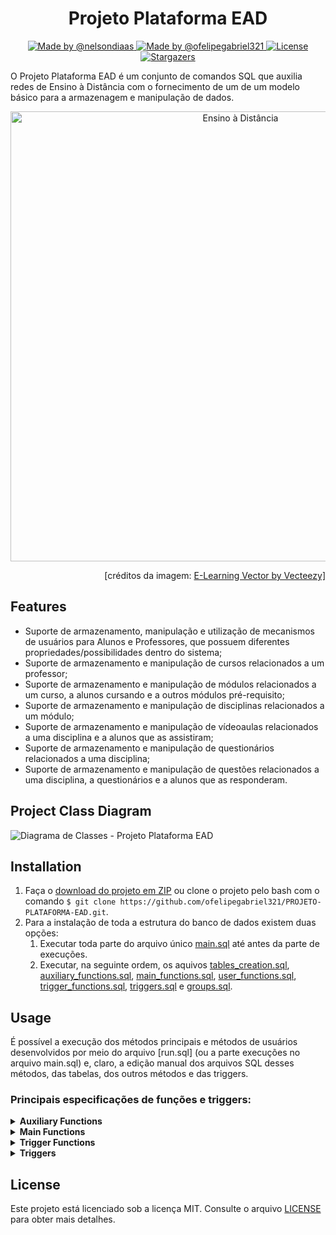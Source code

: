 <h1 align="center">Projeto Plataforma EAD</h1>

<p align="center">

  <a href="https://github.com/nelsondiaas">
    <img alt="Made by @nelsondiaas" src="https://img.shields.io/badge/made%20by-%40nelsondiaas-%2304D361"> </img>
  </a>

  <a href="https://github.com/ofelipegabriel321">
    <img alt="Made by @ofelipegabriel321" src="https://img.shields.io/badge/made%20by-%40ofelipegabriel321-%2304D361"> </img>
  </a>
  
  <a href="LICENSE">
    <img alt="License" src="https://img.shields.io/badge/license-MIT-%2304D361">
  </a>
  
  <a href="https://github.com/ofelipegabriel321/PROJETO-BD/stargazers">
    <img alt="Stargazers" src="https://img.shields.io/github/stars/ofelipegabriel321/PROJETO-PLATAFORMA-EAD?style=social">
  </a>

</p>

O Projeto Plataforma EAD é um conjunto de comandos SQL que auxilia redes de Ensino à Distância com o fornecimento de um de um modelo básico para a armazenagem e manipulação de dados.

<p align="center"><img src="https://user-images.githubusercontent.com/38538503/73660713-7e2aad00-4677-11ea-8bf0-3fa0db7f0d2e.png" alt="Ensino à Distância" width=720></p>

<p align="right">[créditos da imagem: <a href="https://www.vecteezy.com/vector-art/180345-e-learning-vector" >E-Learning Vector by Vecteezy]</a></p>

## Features
- Suporte de armazenamento, manipulação e utilização de mecanismos de usuários para Alunos e Professores, que possuem diferentes propriedades/possibilidades dentro do sistema;
- Suporte de armazenamento e manipulação de cursos relacionados a um professor;
- Suporte de armazenamento e manipulação de módulos relacionados a um curso, a alunos cursando e a outros módulos pré-requisito;
- Suporte de armazenamento e manipulação de disciplinas relacionados a um módulo;
- Suporte de armazenamento e manipulação de vídeoaulas relacionados a uma disciplina e a alunos que as assistiram;
- Suporte de armazenamento e manipulação de questionários relacionados a uma disciplina;
- Suporte de armazenamento e manipulação de questões relacionados a uma disciplina, a questionários e a alunos que as responderam.

## Project Class Diagram

![Diagrama de Classes - Projeto Plataforma EAD](https://user-images.githubusercontent.com/38538503/73663140-c3e97480-467b-11ea-9798-6517694a0df2.png)

## Installation

1. Faça o [download do projeto em ZIP](https://github.com/ofelipegabriel321/PROJETO-PLATAFORMA-EAD/archive/master.zip) ou clone o projeto pelo bash com o comando `$ git clone https://github.com/ofelipegabriel321/PROJETO-PLATAFORMA-EAD.git`.
2. Para a instalação de toda a estrutura do banco de dados existem duas opções:
   1. Executar toda parte do arquivo único [main.sql](main.sql) até antes da parte de execuções.
   2. Executar, na seguinte ordem, os aquivos [tables_creation.sql](tables_creation.sql), [auxiliary_functions.sql](auxiliary_functions.sql), [main_functions.sql](main_functions.sql), [user_functions.sql](user_functions.sql), [trigger_functions.sql](trigger_functions.sql), [triggers.sql](triggers.sql) e [groups.sql](groups.sql).

## Usage
É possível a execução dos métodos principais e métodos de usuários desenvolvidos por meio do arquivo [run.sql] (ou a parte execuções no arquivo main.sql) e, claro, a edição manual dos arquivos SQL desses métodos, das tabelas, dos outros métodos e das triggers.

### Principais especificações de funções e triggers:


<details><summary><b>Auxiliary Functions</b></summary><blockquote>


<details><summary><b>ALUNO_AINDA_CURSANDO</b></summary><blockquote>

  ***Verifica se o aluno ainda está cursando o curso.***
  - ***Entrada***:
    - *[int]* código do aluno que se deseja verificar se ainda está cursando;
    - *[int]* código do curso em que essa verificação será direcionada.
  - ***Saída***:
    - *[boolean]* boleano sobre o aluno ainda está cursando o curso.
</details>

<details><summary><b>ALUNO_JA_CURSOU</b></summary><blockquote>

  ***Verifica se o aluno já cursou (e não cursa mais) o curso.***
  - ***Entrada***:
    - *[int]* código do aluno que se deseja verificar se já cursou;
    - *[int]* código do curso em que essa verificação será direcionada.
  - ***Saída***:
    - *[boolean]* boleano sobre o aluno já ter cursado (e não cursar mais) o curso.

</details>

<details><summary><b>VERIFICAR_CPF_USUARIO_JA_REGISTRADO</b></summary><blockquote>

  ***Verifica se existe algum usuário da tabela especificada com o cpf especificado.***
  - ***Entrada***:
    - *[text]* cpf do usuário;
    - *[text]* tabela do usuário.
  - ***Saída***:
    - *[boolean]* booleano sobre existir algum usuário da tabela especificada com o cpf especificado.

</details>

<details><summary><b>VERIFICAR_EMAIL_USUARIO_JA_REGISTRADO</b></summary><blockquote>

  ***Verifica se existe algum usuário da tabela especificada com o email especificado.***
  - ***Entrada***:
    - *[text]* email do usuário;
    - *[text]* tabela do usuário.
  - ***Saída***: [boolean] booleano sobre existir algum usuário da tabela especificada com o email especificado.
</details>

<details><summary><b>VERIFICAR_EXISTENCIA_ALUNOS_CURSANDO</b></summary><blockquote>

  ***Verifica se existe algum aluno cursando o curso especificado.***
  - ***Entrada***:
    - *[int]* código do curso.
  - ***Saída***:
    - *[boolean]* booleano sobre existir algum aluno cursando o curso especificado.
</details>

<details><summary><b>VERIFICAR_POSSIBILIDADE_DELETE_UPDATE_NO_CURSO</b></summary><blockquote>

  ***Aplica casos de exceção caso ocorrer alguma alteração dentro de um curso com ele estando publicado ou com alunos que ainda estão cursando.***
  - ***Entrada***:
    - *[int]* código do curso.
  - ***Casos de exceções***:
    - curso publicado;
    - existência de alunos cursando.

</details>

<details><summary><b>VALIDAR_DISCIPLINA</b></summary><blockquote>
  
  ***Verifica se a disciplina é válida (possui 3 videoaulas).***
  - ***Entrada***:
    - *[int]* código da disciplina.
  - ***Saída***:
    - *[boolean]* booleano sobre a disciplina ser válida.

</details>

<details><summary><b>VALIDAR_MODULO</b></summary><blockquote>

  ***Verifica se o módulo é válido (possui 3 disciplinas válidas).***
  - ***Entrada***:
    - *[int]* código do módulo.
  - ***Saída***:
    - *[boolean]* booleano sobre o módulo ser válido.

</details>

<details><summary><b>VALIDAR_CURSO</b></summary><blockquote>

  ***Verifica se o curso é válido (possui 3 módulos válidos).***
  - ***Entrada***:
    - *[int]* código do curso.
  - ***Saída***:
    - *[boolean]* booleano sobre o curso ser válido.

</details>

<details><summary><b>CONFIGURAR_ACESSIBILIDADE_ALUNO_MODULO</b></summary><blockquote>

  ***Configura a acessabilidade de um aluno_modulo, adicionando um aluno_modulo para cada módulo do curso. a acessabilidade é configurada como true para os módulos que não possuem pré-requisitos.***
  - ***Entrada***:
    - *[int]* código do aluno;
    - *[int]* código do curso.
</details>

<details><summary><b>VERIFICAR_SUFICIENTE_ASSISTIDO_PARA_AVALIAR</b></summary><blockquote>

  ***Verifica se o aluno assistiu uma quantidade de videoaulas e uma quantidade de tempo suficiente para poder avaliar o curso (consideramos ter assistido 10% do número de vídeoaulas e 15% do tempo de vídeoaulas como o mínimo para isso).***
  - ***Entrada***:
    - *[int]* código do aluno;
    - *[int]* código do curso.
  - ***Saída***:
    - *[boolean]* booleano sobre o aluno poder avaliar o curso.

</details>

<details><summary><b>VERIFICAR_SE_MODULOS_FICAM_ACESSIVEIS</b></summary><blockquote>

  ***Torna acessivel algum(ns) módulo(s) que possuem, como pré-requisito o módulo passado, ficando ele(s) acessível(is) no aluno_modulo.***
  - ***Entrada***:
    - *[int]* código do modulo (que deve ter ficado com a meta_concluida antes de executar essa função) que pode ser pré-requisito para outros módulos; código do aluno que irá passar a ter seus módulos acessíveis.

</details>

<details><summary><b>VERIFICAR_VALIDADE_PRE_REQUISITO</b></summary><blockquote>

  ***Verifica se é válido relacionar um módulo com outro na tabela pré-requisito. ou seja, os módulos não devem entrar em um estado em que um não consiga acessar o outro e vice-versa pois eles têm um ao outro como pré-requisito (impasse de pré-requisito entre módulos).***
  - ***Entrada***:
    - *[int]* código do modulo que será o módulo no pré-requisito;
    - *[int]* código do modulo que será o módulo pré-requisito no pré-requisito.
  - ***Saída***:
    - *[boolean]* booleano sobre a possibilidade dos módulos se associarem entre si na tabela de pré-requisitos.

</details>


</details>


<details><summary><b>Main Functions</b></summary><blockquote>


<details><summary><b>INSERIR_ALUNO_E_PROFESSOR</b></summary><blockquote>

  ***Insere um usuário na sua tabela (existem as possibilidades de inserir aluno e professor).***
  - ***Entrada***:
    - *[text]* nome do usuário;
    - *[text]* cpf do usuário;
    - *[date]* data de nascimento do usuário;
    - *[text]* email do usuário;
    - *[text]* senha do usuário;
    - *[text]* tabela do usuário.

</details>

<details><summary><b>ATUALIZAR_SALDO</b></summary><blockquote>

  ***Atualiza o saldo de um usuário a partir do valor a ser alterado, seu código e tabela.***
  - ***Entrada***:
    - *[float]* valor a ser alterado no saldo do usuário;
    - *[int]* código do usuário;
    - *[text]* nome da tabela do usuário.
  - ***Casos de exceções***:
    - nome da tabela inválido; código de usuário inválido.

</details>

<details><summary><b>RECEBER_SALARIO</b></summary><blockquote>

  ***Faz o professor receber o salário adquirido pelas vendas dos seus curso.***
  - ***Entrada***:
    - *[int]* código do professor que irá receber o salário.
  - ***Casos de exceções***:
    - código de usuário inválido.

</details>

<details><summary><b>COMPRAR_CURSO</b></summary><blockquote>

  ***Realiza a compra do curso: insere ou atualiza o aluno_curso, dependendo se o aluno já cursou o curso.***
  - ***Entrada***:
    - *[int]* código do aluno;
    - *[int]* código do curso.

</details>

<details><summary><b>AVALIAR_CURSO</b></summary><blockquote>

  ***Permite a avaliação do curso por parte do aluno.***
  - ***Entrada***:
    - *[int]* código do aluno_curso;
    - *[float]* nota de avaliação para o curso.

</details>

<details><summary><b>CRIAR_CURSO</b></summary><blockquote>

  ***Cria um curso unido a um professor.***
  - ***Entrada***:
    - *[int]* código do professor;
    - *[text]* nome do curso;
    - *[text]* descrição do curso;
    - *[float]* preço do curso.

</details>

<details><summary><b>PUBLICAR_CURSO</b></summary><blockquote>

  ***Publica o curso.***
  - ***Entrada***:
    - *[int]* código do curso.

</details>

<details><summary><b>CRIAR_MODULOS</b></summary><blockquote>

  ***Cria módulos unidos a um professor.***
  - ***Entrada***:
    - *[int]* código do professor;
    - *[text[]]* nomes dos módulos;
    - *[text[]]* descrições dos módulos.

</details>

<details><summary><b>CRIAR_PRE_REQUISITO</b></summary><blockquote>

  ***Cria um vínculo entre módulos na tabela pré-requisito.***
  - ***Entrada***:
    - *[int]* código do módulo;
    - *[int]* código do módulo pré-requisito.

</details>

<details><summary><b>CRIAR_DISCIPLINAS</b></summary><blockquote>

  ***Cria disciplinas unidas a um módulo.***
  - ***Entrada***:
    - *[int]* código do módulo;
    - *[text[]]* nomes das disciplinas;
    - *[text[]]* descrições das disciplinas.

</details>

<details><summary><b>CRIAR_VIDEO_AULAS</b></summary><blockquote>

  ***Cria videoaulas unidas a disciplinas.***
  - ***Entrada***:
    - *[int]* código da disciplina;
    - *[text[]]* títulos das videoaulas;
    - *[text[]]* descrições das videoaulas;
    - *[int[]]* durações das videoaulas.

</details>

<details><summary><b>ASSISTIR_VIDEO_AULA</b></summary><blockquote>

  ***Faz o aluno assistir à videoaula (faz um vínculo aluno_video_assistido).***
  - ***Entrada***:
    - *[int]* código do aluno;
    - *[int]* código da videoaula.

</details>

<details><summary><b>CRIAR_QUESTAO</b></summary><blockquote>

  ***Cria uma questão unida a uma disciplina.***
  - ***Entrada***:
    - *[int]* código da disciplina;
    - *[text]* texto da questão.

</details>

<details><summary><b>CORRIGIR_QUESTAO</b></summary><blockquote>

  ***Corrige uma questao_aluno com um texto que representa se a resposta está correta.***
  - ***Entrada***:
    - *[int]* código do vínculo questao_aluno corrigido;
    - *[text]* resposta correta inserida.

</details>

<details><summary><b>CRIAR_QUESTIONARIO</b></summary><blockquote>

  ***Cria um questionário unido a uma disciplina.***
  - ***Entrada***:
    - *[int]* nome do questionário;
    - *[int]* código da disciplina.

</details>

<details><summary><b>VINCULAR_QUESTAO_A_QUESTIONARIO</b></summary><blockquote>

  ***Cria um vínculo entre a questão e o questionário na tabela questao_questionario.***
  - ***Entrada***:
    - *[int]* código do questionário vínculado;
    - *[int]* código da questão vinculada.

</details>

<details><summary><b>SUBMETER_RESPOSTA_DE_QUESTAO</b></summary><blockquote>

  ***Faz o aluno submeter uma resposta para uma questão por meio do aluno_questao.***
  - ***Entrada***:
    - *[int]* código do aluno;
    - *[int]* código da questão;
    - *[text]* resposta para a questão.

</details>


</details>


<details><summary><b>Trigger Functions</b></summary><blockquote>


<details><summary><b>CONTROLAR_EVENTOS_USUARIO_BEFORE</b></summary><blockquote>

  ***Faz controle sobre as ações tomadas antes de ocorrer um insert, update ou delete em uma tabela aluno ou professor.***
  - ***Casos de exceções***:
    - idade menor que 18;
    - cpf já registrado anteriormente;
    - email já registrado anteriormente;
    - saldo negativo;
    - alteração de data de nascimento;
    - alteração do email.
  - ***Saída***:
    - *[trigger]*.

</details>

<details><summary><b>CONTROLAR_EVENTOS_ALUNO_AFTER</b></summary><blockquote>

  ***Faz controle sobre as ações tomadas depois de ocorrer um insert, update ou delete em uma tabela aluno. ações: criar um novo usuário no grupo aluno (login role); atualizar a senha do usuário (login role); deletar usuário (login role).***
  - ***Saída***:
    - *[trigger]*.

</details>

<details><summary><b>CONTROLAR_EVENTOS_PROFESSOR_AFTER</b></summary><blockquote>

  ***Faz controle sobre as ações tomadas depois de ocorrer um insert, update ou delete em uma tabela professor. Ações: criar um novo usuário no grupo professor (login role); atualizar a senha do usuário (login role); deletar usuário (login role).***
  - ***Saída***:
    - *[trigger]*.

</details>

<details><summary><b>CONTROLAR_EVENTOS_CURSO_BEFORE</b></summary><blockquote>

  ***Faz controle sobre as ações tomadas antes de ocorrer um insert, update ou delete em uma tabela curso. ações: calcular duração do curso caso necessário.***
  - ***Casos de exceções***:
    - código de professor inválido;
    - curso ser publicado sem ter disponibilidade;
    - código de curso inválido.
  - ***Saída***:
    - *[trigger]*.

</details>

<details><summary><b>CONTROLAR_EVENTOS_ALUNO_CURSO_BEFORE</b></summary><blockquote>

  ***Faz controle sobre as ações tomadas antes de ocorrer um insert, update ou delete em uma tabela aluno_curso. ações: aplicar a cobrança pela compra do curso.***
  - ***Casos de exceções***:
    - código de aluno inválido;
    - código de curso inválido;
    - curso não publicado;
    - aluno envolvido nas alterações não estar cursando;
    - não ter assistido videoaulas o suficiente para poder avaliar o curso;
    - ter uma nota de avaliação fora do intervalo 0~5.
  - ***Saída***:
    - *[trigger]*.

</details>

<details><summary><b>CONTROLAR_EVENTOS_ALUNO_CURSO_AFTER</b></summary><blockquote>

  ***Faz controle sobre as ações tomadas depois de ocorrer um insert, update ou delete em uma tabela aluno_curso.***
  - ***Saída***:
    - *[trigger]*.

</details>

<details><summary><b>CONTROLAR_EVENTOS_MODULO_AFTER</b></summary><blockquote>

  ***Faz controle sobre as ações tomadas depois de ocorrer um insert, update ou delete em uma tabela módulo. ações: incrementar/decrementar o número de módulos; atualizar o publicado e a disponibilidade do curso caso necessário.***
  - ***Saída***:
    - *[trigger]*.

</details>

<details><summary><b>CONTROLAR_EVENTOS_ALUNO_MODULO_AFTER</b></summary><blockquote>

  ***Faz controle sobre as ações tomadas depois de ocorrer um insert, update ou delete em uma tabela aluno_modulo. ações: tornar módulos acessíveis.***
  - ***Saída***:
    - *[trigger]*.

</details>

<details><summary><b>CONTROLAR_EVENTOS_DISCIPLINA_AFTER</b></summary><blockquote>

  ***Faz controle sobre as ações tomadas depois de ocorrer um insert, update ou delete em uma tabela disciplina. ações: atualizar o publicado e a disponibilidade do curso caso necessário.***
  - ***Saída***:
    - *[trigger]*.

</details>

<details><summary><b>CONTROLAR_EVENTOS_VIDEO_AULA_AFTER</b></summary><blockquote>

  ***Faz controle sobre as ações tomadas depois de ocorrer um insert, update ou delete em uma tabela disciplina. ações: atualizar o publicado e a disponibilidade do curso caso necessário.***
  - ***Saída***:
    - *[trigger]*.

</details>

<details><summary><b>CONTROLAR_EVENTOS_ALUNO_VIDEO_ASSISTIDO_AFTER</b></summary><blockquote>

  ***Faz controle sobre as ações tomadas depois de ocorrer um insert, update ou delete em uma tabela aluno_video_assistido. ações: atualizar o booleano que representa que a meta do módulo foi concluída/alcançada, caso necessário.***
  - ***Saída***:
    - *[trigger]*.

</details>


</details>


<details><summary><b>Triggers</b></summary><blockquote>

<details><summary><b>EVENTOS_ALUNO_BEFORE</b></summary><blockquote>

  ***Gatilho para ações tomadas antes de ocorrer um insert, update ou delete em uma tabela aluno.***

</details>

<details><summary><b>EVENTOS_ALUNO_AFTER</b></summary><blockquote>

  ***Gatilho para ações tomadas depois de ocorrer um insert, update ou delete em uma tabela aluno.***

</details>

<details><summary><b>EVENTOS_PROFESSOR_BEFORE</b></summary><blockquote>

  ***Gatilho: para ações tomadas antes de ocorrer um insert, update ou delete em uma tabela professor.***

</details>

<details><summary><b>EVENTOS_PROFESSOR_AFTER</b></summary><blockquote>

  ***Gatilho: para ações tomadas depois de ocorrer um insert, update ou delete em uma tabela professor.***

</details>

<details><summary><b>EVENTOS_CURSO_BEFORE</b></summary><blockquote>

  ***Gatilho: para ações tomadas antes de ocorrer um insert, update ou delete em uma tabela curso.***

</details>

<details><summary><b>EVENTOS_ALUNO_CURSO_BEFORE</b></summary><blockquote>

  ***Gatilho: para ações tomadas depois de ocorrer um insert, update ou delete em uma tabela curso.***  

</details>

<details><summary><b>EVENTOS_ALUNO_CURSO_AFTER</b></summary><blockquote>

  ***Gatilho: para ações tomadas depois de ocorrer um insert, update ou delete em uma tabela aluno_curso.***

</details>

<details><summary><b>EVENTOS_MODULO_AFTER</b></summary><blockquote>

  ***Gatilho: para ações tomadas depois de ocorrer um insert, update ou delete em uma tabela módulo.***

</details>

<details><summary><b>EVENTOS_ALUNO_MODULO_AFTER</b></summary><blockquote>

  ***Gatilho: para ações tomadas depois de ocorrer um insert, update ou delete em uma tabela aluno_modulo.***

</details>

<details><summary><b>EVENTOS_DISCIPLINA_AFTER</b></summary><blockquote>

  ***Gatilho: para ações tomadas depois de ocorrer um insert, update ou delete em uma tabela disciplina.***

</details>

<details><summary><b>EVENTOS_VIDEO_AULA_AFTER</b></summary><blockquote>

  ***Gatilho: para ações tomadas depois de ocorrer um insert, update ou delete em uma tabela videoaula.***

</details>

<details><summary><b>EVENTOS_ALUNO_VIDEO_ASSISTIDO_AFTER</b></summary><blockquote>

  ***Gatilho: para ações tomadas depois de ocorrer um insert, update ou delete em uma tabela aluno_video_assistido.***

</details>



</details>


## License
Este projeto está licenciado sob a licença MIT. Consulte o arquivo [LICENSE](LICENSE) para obter mais detalhes.
